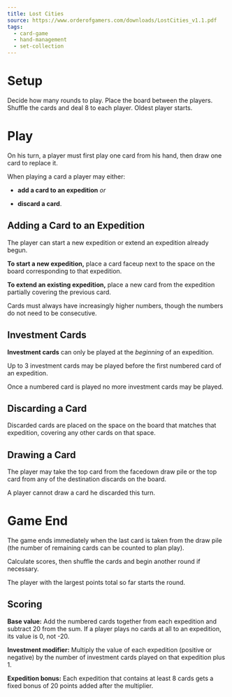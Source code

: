 ```yaml
---
title: Lost Cities
source: https://www.orderofgamers.com/downloads/LostCities_v1.1.pdf
tags:
  - card-game
  - hand-management
  - set-collection
---
```


# Setup

Decide how many rounds to play. Place the board between the players. Shuffle the cards and deal 8 to each player. Oldest player starts.

# Play

On his turn, a player must first play one card from his hand, then draw one card to replace it.

When playing a card a player may either:

- **add a card to an expedition** _or_

- **discard a card**.

## Adding a Card to an Expedition

The player can start a new expedition or extend an expedition already begun.

**To start a new expedition,** place a card faceup next to the space on the board corresponding to that expedition.

**To extend an existing expedition,** place a new card from the expedition partially covering the previous card.

Cards must always have increasingly higher numbers, though the numbers do not need to be consecutive.

## Investment Cards

**Investment cards** can only be played at the _beginning_ of an expedition.

Up to 3 investment cards may be played before the first numbered card of an expedition.

Once a numbered card is played no more investment cards may be played.

## Discarding a Card

Discarded cards are placed on the space on the board that matches that expedition, covering any other cards on that space.

## Drawing a Card

The player may take the top card from the facedown draw pile or the top card from any of the destination discards on the board.

A player cannot draw a card he discarded this turn.

# Game End

The game ends immediately when the last card is taken from the draw pile (the number of remaining cards can be counted to plan play).

Calculate scores, then shuffle the cards and begin another round if necessary.

The player with the largest points total so far starts the round.

## Scoring

**Base value:** Add the numbered cards together from each expedition and subtract 20 from the sum. If a player plays no cards at all to an expedition, its value is 0, not -20.

**Investment modifier:** Multiply the value of each expedition (positive or negative) by the number of investment cards played on that expedition plus 1.

**Expedition bonus:** Each expedition that contains at least 8 cards gets a fixed bonus of 20 points added after the multiplier.

